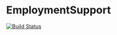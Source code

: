 # EmploymentSupport
[![Build Status](https://travis-ci.org/AkhilendraGadde/EmploymentSupport.svg?branch=master)](https://travis-ci.org/AkhilendraGadde/EmploymentSupport)
